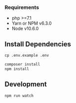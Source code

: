 ### Requirements
* php >=7.1
* Yarn or NPM v6.3.0 
* Node v10.6.0

## Install Dependencies

```python
cp .env.example .env

composer install
npm install
```

## Development
```
npm run watch
```
